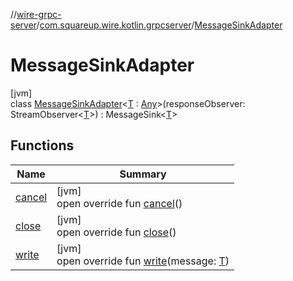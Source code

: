 //[wire-grpc-server](../../../index.md)/[com.squareup.wire.kotlin.grpcserver](../index.md)/[MessageSinkAdapter](index.md)

# MessageSinkAdapter

[jvm]\
class [MessageSinkAdapter](index.md)&lt;[T](index.md) : [Any](https://kotlinlang.org/api/latest/jvm/stdlib/kotlin/-any/index.html)&gt;(responseObserver: StreamObserver&lt;[T](index.md)&gt;) : MessageSink&lt;[T](index.md)&gt;

## Functions

| Name | Summary |
|---|---|
| [cancel](cancel.md) | [jvm]<br>open override fun [cancel](cancel.md)() |
| [close](close.md) | [jvm]<br>open override fun [close](close.md)() |
| [write](write.md) | [jvm]<br>open override fun [write](write.md)(message: [T](index.md)) |
